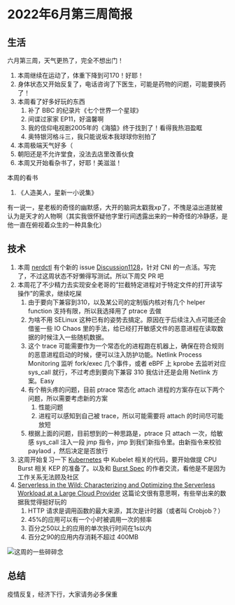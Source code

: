 # 2022年6月第三周简报

## 生活

六月第三周，天气更热了，完全不想出门！

1. 本周继续在运动了，体重下降到可170！好耶！
2. 身体状态又开始反复了，电话咨询了下医生，可能是药物的问题，可能要换药了！
3. 本周看了好多好玩的东西
    1. 补了 BBC 的纪录片《七个世界一个星球》
    2. 间谍过家家 EP11，好温馨啊
    3. 我的信仰电视剧2005年的《海猿》终于找到了！看得我热泪盈眶
    4. 奥特银河格斗三，我只能说坂本我球球你别拍了
4. 本周极端天气好多（
5. 朝阳还是不允许堂食，没法去店里改善伙食
6. 本周又开始看杂书了，好耶！美滋滋！

本周的看书

1. 《人造美人，星新一小说集》

有一说一，星老板的奇怪的幽默感，大开的脑洞太戳我xp了，不愧是溢出道就被认为是天才的人物啊（其实我很怀疑他字里行间透露出来的一种奇怪的冷静感，是他一直在俯视着众生的一种具象化）

## 技术

1. 本周 [nerdctl](https://github.com/containerd/nerdctl) 有个新的 issue [Discussion1128](https://github.com/containerd/nerdctl/discussions/1128)，针对 CNI 的一点活。写完了，不过这周状态不好懒得写测试。所以下周交 PR 吧
2. 本周花了不少精力去实现安全老哥的“拦截特定进程对于特定文件的打开读写操作”的需求，继续吃屎
    1. 由于要向下兼容到310，以及某公司的定制版内核对有几个 helper function 支持有限，所以我选择用了 ptrace 去做
    2. 为啥不用 SELinux 这种已有的姿势去搞定。原因在于后续注入点可能还会借鉴一些 IO Chaos 里的手法，给已经打开敏感文件的恶意进程在读取数据的时候注入一些随机数据。
    3. 这个 trace 可能需要作为一个常态化的进程跑在机器上，确保在符合规则的恶意进程启动的时候，便可以注入防护功能。Netlink Process Monitoring 监听 fork/exec 几个事件，或者 eBPF 上 kprobe 去监听对应 sys_call 就行，不过考虑到要向下兼容 310 我估计还是会用 Netlink 方案。Easy
    4. 有个稍头疼的问题，目前 ptrace 常态化 attach 进程的方案存在以下两个问题，所以需要考虑新的方案
        1. 性能问题
        2. 进程可以感知到自己被 trace，所以可能需要将 attach 的时间尽可能放短
    5. 根据上面的问题，目前想到的一种思路是，ptrace 只 attach 一次，给敏感 sys_call 注入一段 jmp 指令，jmp 到我们新指令里。由新指令来校验 paylaod ，然后决定是否放行
3. 这周开始复习一下 [Kubernetes](https://github.com/kubernetes/kubernetes) 中 Kubelet 相关的代码，要开始做提 CPU Burst 相关 KEP 的准备了。以及和 [Burst Spec](https://github.com/opencontainers/runtime-spec/pull/1120) 的作者交流，看他是不是因为工作关系无法顾及社区
4. [Serverless in the Wild: Characterizing and Optimizing the Serverless Workload at a Large Cloud Provider](https://www.usenix.org/conference/atc20/presentation/shahrad) 这篇论文很有意思啊，有些举出来的数据我觉得挺好玩的
    1. HTTP 请求是调用函数的最大来源，其次是计时器（或者叫 Crobjob？）
    2. 45%的应用可以有一个小时被调用一次的频率
    3. 百分之50以上的应用的单次执行时间在1s以内
    4. 百分之90的应用内存消耗不超过 400MB

![这周的一些碎碎念](https://user-images.githubusercontent.com/7054676/174489001-75f868af-9380-4c00-83d0-981733993feb.png)

## 总结

疫情反复，经济下行，大家请务必多保重